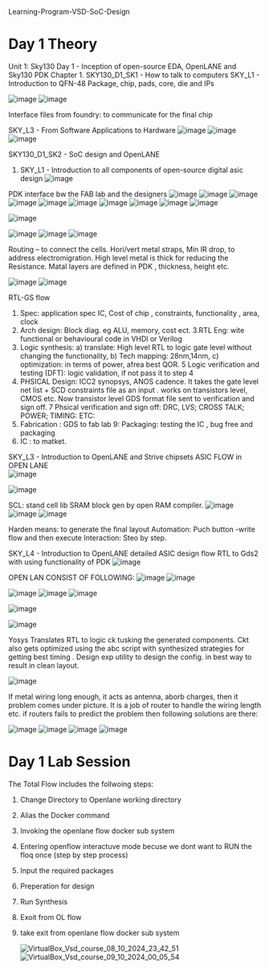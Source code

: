 
Learning-Program-VSD-SoC-Design
# Day 1 Theory
Unit 1: Sky130 Day 1 - Inception of open-source EDA, OpenLANE and Sky130 PDK
Chapter 1.  SKY130_D1_SK1 - How to talk to computers
SKY_L1 - Introduction to QFN-48 Package, chip, pads, core, die and IPs
      
![image](https://github.com/Deepakkumar18207/VSD-SoC-Design/assets/170551774/c2996e99-3214-42c4-af27-d037078aec07)
![image](https://github.com/Deepakkumar18207/VSD-SoC-Design/assets/170551774/4bc36b65-c459-4db1-a0ae-d715c24259fe)

Interface files from foundry: to communicate for the final chip 

SKY_L3 - From Software Applications to Hardware
![image](https://github.com/Deepakkumar18207/VSD-SoC-Design/assets/170551774/e5d7b097-5f73-45c1-bb1e-6e9d44b04a5e)
![image](https://github.com/Deepakkumar18207/VSD-SoC-Design/assets/170551774/54eeef03-b9ba-4d68-9d4e-6449902f90f3)
![image](https://github.com/Deepakkumar18207/VSD-SoC-Design/assets/170551774/14fe1a01-5d6d-4440-8d26-9e64843907c3)

SKY130_D1_SK2 - SoC design and OpenLANE
1.	SKY_L1 - Introduction to all components of open-source digital asic design
![image](https://github.com/Deepakkumar18207/VSD-SoC-Design/assets/170551774/c7288d42-d30d-4465-ab14-c663e31521e9)

PDK interface bw the FAB lab and the designers
![image](https://github.com/Deepakkumar18207/VSD-SoC-Design/assets/170551774/8dd8dea2-d918-4a2e-941e-1b6db67e13b7)
![image](https://github.com/Deepakkumar18207/VSD-SoC-Design/assets/170551774/7d06c100-deb8-4350-b822-baeb2deddf27)
![image](https://github.com/Deepakkumar18207/VSD-SoC-Design/assets/170551774/faddc31d-e77e-4206-b271-1b877cb31dce)
![image](https://github.com/Deepakkumar18207/VSD-SoC-Design/assets/170551774/1036c77e-5216-446a-8a72-a863af436003)
![image](https://github.com/Deepakkumar18207/VSD-SoC-Design/assets/170551774/5a4db5a8-8247-4301-b9f7-250a2df3d2ef)
![image](https://github.com/Deepakkumar18207/VSD-SoC-Design/assets/170551774/fb00afa0-8b1b-48d7-8893-ba543a2cd34b)
![image](https://github.com/Deepakkumar18207/VSD-SoC-Design/assets/170551774/524baae5-ef56-4026-abb2-f848a9b1df73)
![image](https://github.com/Deepakkumar18207/VSD-SoC-Design/assets/170551774/056fddb7-6298-46c3-95ed-7a28b8190cea)
![image](https://github.com/Deepakkumar18207/VSD-SoC-Design/assets/170551774/941c027d-c362-4c29-9080-7c3926171bcb)
![image](https://github.com/Deepakkumar18207/VSD-SoC-Design/assets/170551774/c45168dd-8956-4e0f-992a-3d5e0fdfd292)

![image](https://github.com/Deepakkumar18207/VSD-SoC-Design/assets/170551774/770167cb-07e3-42c2-bcf9-354e53b6ae00)

![image](https://github.com/Deepakkumar18207/VSD-SoC-Design/assets/170551774/a0e048f3-548c-44ac-81c3-6885f514b8ec)
![image](https://github.com/Deepakkumar18207/VSD-SoC-Design/assets/170551774/d7fb0979-a4df-4ec5-a1e6-cc1f28e99a9a)
![image](https://github.com/Deepakkumar18207/VSD-SoC-Design/assets/170551774/262a2038-aa4b-4505-a6eb-76f0b167c13b)
 
Routing – to connect the cells. Hori/vert metal straps, Min IR drop, to address electromigration. High level metal is thick for reducing the Resistance. Matal layers are defined in PDK , thickness, height etc.
 
![image](https://github.com/Deepakkumar18207/VSD-SoC-Design/assets/170551774/3564626e-d9a9-4dcc-8651-50609cd19390)
 ![image](https://github.com/Deepakkumar18207/VSD-SoC-Design/assets/170551774/a4fd413f-401b-4b16-99b8-d08d2ced82c5)

RTL-GS flow
1. Spec: application spec IC, Cost of chip  , constraints, functionality , area, clock
2. Arch design: Block diag. eg ALU, memory, cost ect.
3.RTL Eng: wite functional or behavioural code in VHDl or Verilog
4. Logic synthesis: a) translate: High level RTL to logic gate level without changing the functionality, b) Tech mapping: 28nm,14nm, c) optimization: in terms of power, afrea best QOR.
5 Logic verification and testing (DFT): logic validation, if not pass it to step 4 
6. PHSICAL Design: ICC2 synopsys, ANOS cadence. It takes the gate level net list + SCD constraints file as an input . works on transistors level, CMOS etc. Now transistor level GDS format file sent to verification and sign off.
7 Phsical verification and sign off: DRC, LVS; CROSS TALK; POWER; TIMING: ETC:
8. Fabrication : GDS to fab lab
9: Packaging: testing the IC , bug free and packaging
10. IC : to matket.

SKY_L3 - Introduction to OpenLANE and Strive chipsets
ASIC FLOW in OPEN LANE       
![image](https://github.com/Deepakkumar18207/VSD-SoC-Design/assets/170551774/45772034-86e6-4a43-be8e-5e3e1d69fd0e)

 ![image](https://github.com/Deepakkumar18207/VSD-SoC-Design/assets/170551774/80659bfb-1c93-450f-9b86-eb604f58890d)


SCL: stand cell lib
SRAM block gen by open RAM compiler.
  ![image](https://github.com/Deepakkumar18207/VSD-SoC-Design/assets/170551774/8b603ab5-9833-4634-a2a8-15ef12e48f1a)     ![image](https://github.com/Deepakkumar18207/VSD-SoC-Design/assets/170551774/6b4bd9e1-2777-4f17-9d9e-f235a132afbe)    ![image](https://github.com/Deepakkumar18207/VSD-SoC-Design/assets/170551774/da9d911a-d8d3-418f-8e5c-87477d8002eb)


 
Harden means: to generate the final layout
Automation: Puch button -write flow and then execute
Interaction: Steo by step.

SKY_L4 - Introduction to OpenLANE detailed ASIC design flow
RTL to Gds2 with using functionality of PDK
![image](https://github.com/Deepakkumar18207/VSD-SoC-Design/assets/170551774/95235228-21c1-4ca0-9736-339a848c19a7)   


OPEN LAN CONSIST OF FOLLOWING:
![image](https://github.com/Deepakkumar18207/VSD-SoC-Design/assets/170551774/e1f1e340-55cf-473e-8369-56ed290a4ecc)    ![image](https://github.com/Deepakkumar18207/VSD-SoC-Design/assets/170551774/86a21074-550b-4b52-9587-46a8c6b98145)

![image](https://github.com/Deepakkumar18207/VSD-SoC-Design/assets/170551774/458f99a5-22b3-432a-8455-d97962ce597c)    ![image](https://github.com/Deepakkumar18207/VSD-SoC-Design/assets/170551774/4193e493-f4e2-48e5-8639-1b93e713d88f)     ![image](https://github.com/Deepakkumar18207/VSD-SoC-Design/assets/170551774/a2374baa-9cb1-456d-a510-834f2387c43f)

![image](https://github.com/Deepakkumar18207/VSD-SoC-Design/assets/170551774/b5f79904-25ed-4c1c-8702-4f4d233e3e5f)

![image](https://github.com/Deepakkumar18207/VSD-SoC-Design/assets/170551774/1bccd0e9-7da4-422c-9049-1de8376e7309)

Yosys Translates RTL to logic ck tusking the generated components.
Ckt also gets optimized using the abc script with synthesized strategies for getting best timing .
Design exp utility to design the config.  in best way to result in clean layout.

![image](https://github.com/Deepakkumar18207/VSD-SoC-Design/assets/170551774/acf30467-a991-497a-80dc-9b462a2b808e)

If metal wiring long enough, it acts as antenna, aborb charges, then it problem comes under picture. It is a job of router to handle the wiring length etc. if routers fails to predict the problem then following solutions are there:

![image](https://github.com/Deepakkumar18207/VSD-SoC-Design/assets/170551774/53bcd02b-ac54-4dd8-bf28-d35b456db833)
![image](https://github.com/Deepakkumar18207/VSD-SoC-Design/assets/170551774/728d2f4d-faa7-4f42-9526-93e1c98da22a)
![image](https://github.com/Deepakkumar18207/VSD-SoC-Design/assets/170551774/50ce07c4-c131-4a15-8a73-5f0b0d561b00)
![image](https://github.com/Deepakkumar18207/VSD-SoC-Design/assets/170551774/231de33c-63a7-4a6c-abf9-284ddf2df3d0)

# Day 1 Lab Session
The Total Flow includes the follwoing steps:
1. Change Directory to Openlane working directory
2. Alias the Docker command
3. Invoking the openlane flow docker sub system
4. Entering openflow interactuve mode becuse we dont want to RUN the floq once (step by step process)
5. Input the required packages
6. Preperation for design
7. Run Synthesis
8. Exoit from OL flow
9. take exit from openlane flow docker sub system

   ![VirtualBox_Vsd_course_08_10_2024_23_42_51](https://github.com/user-attachments/assets/dca64a56-673e-4dcc-b0e0-f069b5320a93)
   ![VirtualBox_Vsd_course_09_10_2024_00_05_54](https://github.com/user-attachments/assets/581838bf-2c3b-4ce6-942d-c2d573bd7038)



